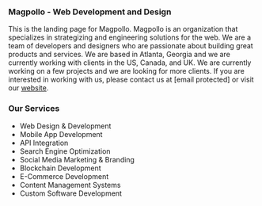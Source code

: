### Magpollo - Web Development and Design

This is the landing page for Magpollo. Magpollo is an organization that specializes in strategizing and engineering solutions for the web. We are a team of developers and designers who are passionate about building great products and services. We are based in Atlanta, Georgia and we are currently working with clients in the US, Canada, and UK. We are currently working on a few projects and we are looking for more clients. If you are interested in working with us, please contact us at [email protected] or visit our [website](http://www.magpollo.com).

### Our Services

- Web Design & Development
- Mobile App Development
- API Integration
- Search Engine Optimization
- Social Media Marketing & Branding
- Blockchain Development
- E-Commerce Development
- Content Management Systems
- Custom Software Development
